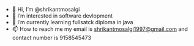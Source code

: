 - 👋 Hi, I’m @shrikantmosalgi
- 👀 I’m interested in software devlopment
- 🌱 I’m currently learning fullsatck diploma in  java
- 📫 How to reach me my email is shrikantmosalgi1997@gmail.com and contact number is 9158545473

